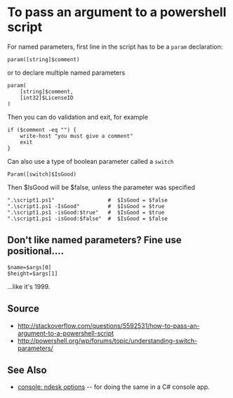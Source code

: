 # To pass an argument to a powershell script

For named parameters, first line in the script has to be a `param` declaration:

    param([string]$comment)

or to declare multiple named parameters    
    
    param(
        [string]$comment,
        [int32]$LicenseID
    )

Then you can do validation and exit, for example     
    
    if ($comment -eq "") {
        write-host "you must give a comment"
        exit
    }
    

    
Can also use a type of boolean parameter called a `switch`

    Param([switch]$IsGood)

Then $IsGood will be $false, unless the parameter was specified


    ".\script1.ps1"                 #  $IsGood = $false
    ".\script1.ps1 -IsGood"         #  $IsGood = $true
    ".\script1.ps1 -isGood:$true"   #  $IsGood = $true
    ".\script1.ps1 -isGood:$false"  #  $IsGood = $false


## Don't like named parameters? Fine use positional....

    
    $name=$args[0]    
    $height=$args[1]    
    
...like it's 1999.



## Source

 * http://stackoverflow.com/questions/5592531/how-to-pass-an-argument-to-a-powershell-script
 * http://powershell.org/wp/forums/topic/understanding-switch-parameters/

## See Also

 * [console: ndesk options](../console/ndesk_options.md) -- for doing the same in a C# console app.

